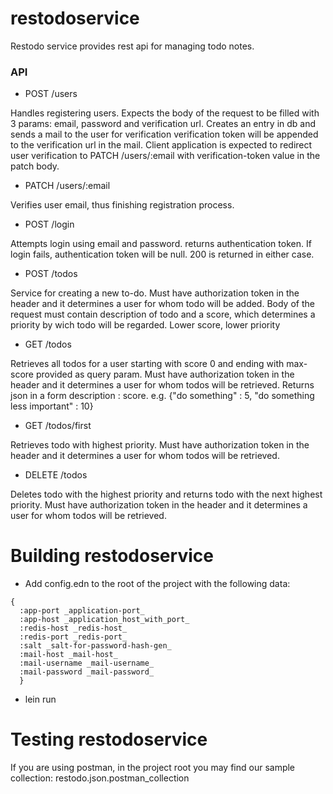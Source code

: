 # restodoservice

Restodo service provides rest api for managing todo notes. 

### API

* POST /users

Handles registering users. Expects the body of the request to be filled with 3
params: email, password and verification url. Creates an entry in db and sends a mail to the user for verification
verification token will be appended to the verification url in the mail. Client application is expected to 
redirect user verification to PATCH /users/:email with verification-token value in the patch body.


* PATCH /users/:email

Verifies user email, thus finishing registration process.

* POST /login

Attempts login using email and password. returns authentication token.
If login fails, authentication token will be null. 200 is returned in either case.

* POST /todos

Service for creating a new to-do. Must have authorization token in the header and it determines
a user for whom todo will be added. Body of the request must contain description of todo and a score,
which determines a priority by wich todo will be regarded. Lower score, lower priority

* GET /todos

Retrieves all todos for a user starting with score 0 and ending with max-score provided as query param.
Must have authorization token in the header and it determines a user for whom todos will be retrieved. 
Returns json in a form description : score. e.g. 
{"do something" : 5, "do something less important" : 10}

* GET /todos/first
 
Retrieves todo with highest priority. Must have authorization token in the header and it determines a user for whom todos will be retrieved.

* DELETE /todos

Deletes todo with the highest priority and returns todo with the next highest priority. Must have authorization token in the header and it determines a user for whom todos will be retrieved.

# Building restodoservice

* Add config.edn to the root of the project with the following data:

```
{
  :app-port _application-port_ 
  :app-host _application_host_with_port_
  :redis-host _redis-host_ 
  :redis-port _redis-port_
  :salt _salt-for-password-hash-gen_ 
  :mail-host _mail-host_
  :mail-username _mail-username_
  :mail-password _mail-password_
  }
```

* lein run

# Testing restodoservice

If you are using postman, in the project root you may find our sample collection: restodo.json.postman_collection